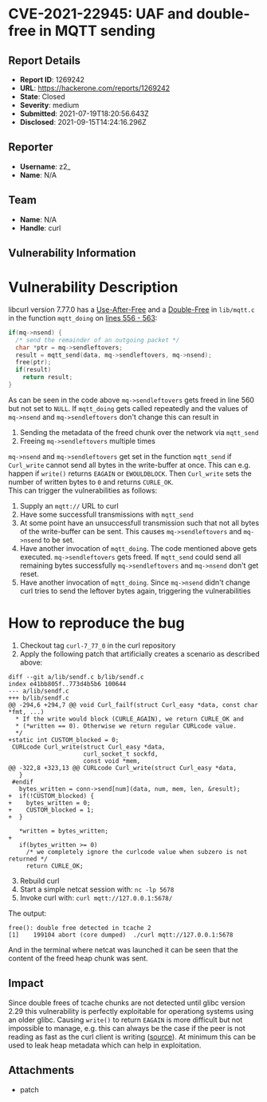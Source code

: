 # CVE-2021-22945: UAF and double-free in MQTT sending

## Report Details
- **Report ID**: 1269242
- **URL**: https://hackerone.com/reports/1269242
- **State**: Closed
- **Severity**: medium
- **Submitted**: 2021-07-19T18:20:56.643Z
- **Disclosed**: 2021-09-15T14:24:16.296Z

## Reporter
- **Username**: z2_
- **Name**: N/A

## Team
- **Name**: N/A
- **Handle**: curl

## Vulnerability Information
# Vulnerability Description
libcurl version 7.77.0 has a [Use-After-Free](https://github.com/curl/curl/blob/curl-7_77_0/lib/mqtt.c#L559) and a [Double-Free](https://github.com/curl/curl/blob/curl-7_77_0/lib/mqtt.c#L560) in `lib/mqtt.c` in the function `mqtt_doing` on [lines 556 - 563](https://github.com/curl/curl/blob/curl-7_77_0/lib/mqtt.c#L556):
```c
if(mq->nsend) {
  /* send the remainder of an outgoing packet */
  char *ptr = mq->sendleftovers;
  result = mqtt_send(data, mq->sendleftovers, mq->nsend);
  free(ptr);
  if(result)
    return result;
}
```
As can be seen in the code above `mq->sendleftovers` gets freed in line 560 but not set to `NULL`. If `mqtt_doing` gets called repeatedly and the values of `mq->nsend` and `mq->sendleftovers` don't change this can result in
1. Sending the metadata of the freed chunk over the network via `mqtt_send`
2. Freeing `mq->sendleftovers` multiple times

`mq->nsend` and `mq->sendleftovers` get set in the function `mqtt_send` if `Curl_write` cannot send all bytes in the write-buffer at once. This can e.g. happen if `write()` returns `EAGAIN` or `EWOULDBLOCK`. Then `Curl_write` sets the number of written bytes to `0` and returns `CURLE_OK`.     
This can trigger the vulnerabilities as follows:
1. Supply an `mqtt://` URL to curl
2. Have some successfull transmissions with `mqtt_send`
3. At some point have an unsuccessfull transmission such that not all bytes of the write-buffer can be sent.
This causes `mq->sendleftovers` and `mq->nsend` to be set.
4. Have another invocation of `mqtt_doing`. The code mentioned above gets executed. `mq->sendleftovers` gets freed.
If `mqtt_send` could send all remaining bytes successfully `mq->sendleftovers` and `mq->nsend` don't get reset.
5. Have another invocation of `mqtt_doing`. Since `mq->nsend` didn't change curl tries to send the leftover bytes again, triggering the vulnerabilities

# How to reproduce the bug
1. Checkout tag `curl-7_77_0` in the curl repository
2. Apply the following patch that artificially creates a scenario as described above:
```
diff --git a/lib/sendf.c b/lib/sendf.c
index e41bb805f..773d4b5b6 100644
--- a/lib/sendf.c
+++ b/lib/sendf.c
@@ -294,6 +294,7 @@ void Curl_failf(struct Curl_easy *data, const char *fmt, ...)
  * If the write would block (CURLE_AGAIN), we return CURLE_OK and
  * (*written == 0). Otherwise we return regular CURLcode value.
  */
+static int CUSTOM_blocked = 0;
 CURLcode Curl_write(struct Curl_easy *data,
                     curl_socket_t sockfd,
                     const void *mem,
@@ -322,8 +323,13 @@ CURLcode Curl_write(struct Curl_easy *data,
   }
 #endif
   bytes_written = conn->send[num](data, num, mem, len, &result);
+  if(!CUSTOM_blocked) {
+    bytes_written = 0;
+    CUSTOM_blocked = 1;
+  }
 
   *written = bytes_written;
+
   if(bytes_written >= 0)
     /* we completely ignore the curlcode value when subzero is not returned */
     return CURLE_OK;

```
3. Rebuild curl
4. Start a simple netcat session with: `nc -lp 5678`
5. Invoke curl with: `curl mqtt://127.0.0.1:5678/`

The output:
```
free(): double free detected in tcache 2
[1]    199104 abort (core dumped)  ./curl mqtt://127.0.0.1:5678
```

And in the terminal where netcat was launched it can be seen
that the content of the freed heap chunk was sent.

## Impact

Since double frees of tcache chunks are not detected until glibc version 2.29
this vulnerability is perfectly exploitable for operationg systems using an older
glibc. Causing `write()` to return `EAGAIN` is more difficult but not impossible
to manage, e.g. this can always be the case if the peer is not reading as fast as
the curl client is writing ([source](https://stackoverflow.com/questions/36539580/write-to-tcp-socket-keeps-returning-eagain/36539632#36539632)).
At minimum this can be used to leak heap metadata which can help in exploitation.

## Attachments
- patch
